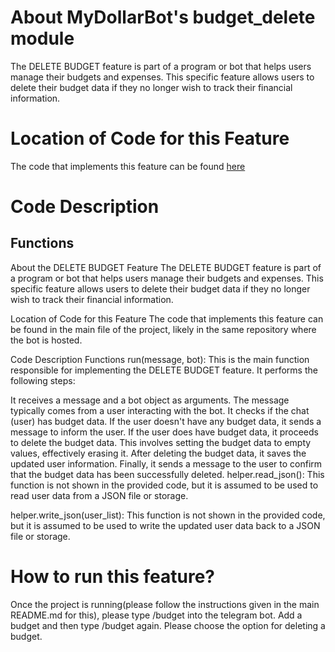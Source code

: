 # About MyDollarBot's budget_delete module
The DELETE BUDGET feature is part of a program or bot that helps users manage their budgets and expenses. This specific feature allows users to delete their budget data if they no longer wish to track their financial information. 

# Location of Code for this Feature
The code that implements this feature can be found [here](https://github.com/shonilbhide/dollar_bot/blob/Issue_92_Documentation/code/budget_delete.py)

# Code Description
## Functions


About the DELETE BUDGET Feature
The DELETE BUDGET feature is part of a program or bot that helps users manage their budgets and expenses. This specific feature allows users to delete their budget data if they no longer wish to track their financial information.

Location of Code for this Feature
The code that implements this feature can be found in the main file of the project, likely in the same repository where the bot is hosted.

Code Description
Functions
run(message, bot):
This is the main function responsible for implementing the DELETE BUDGET feature. It performs the following steps:

It receives a message and a bot object as arguments. The message typically comes from a user interacting with the bot.
It checks if the chat (user) has budget data. If the user doesn't have any budget data, it sends a message to inform the user.
If the user does have budget data, it proceeds to delete the budget data. This involves setting the budget data to empty values, effectively erasing it.
After deleting the budget data, it saves the updated user information.
Finally, it sends a message to the user to confirm that the budget data has been successfully deleted.
helper.read_json():
This function is not shown in the provided code, but it is assumed to be used to read user data from a JSON file or storage.

helper.write_json(user_list):
This function is not shown in the provided code, but it is assumed to be used to write the updated user data back to a JSON file or storage.


# How to run this feature?
Once the project is running(please follow the instructions given in the main README.md for this), please type /budget into the telegram bot. Add a budget and then type /budget again. Please choose the option for deleting a budget.
